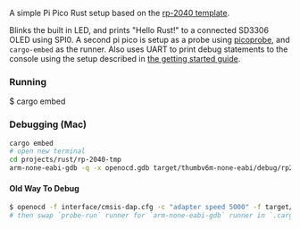 A simple Pi Pico Rust setup based on the [rp-2040 template][1].

Blinks the built in LED, and prints "Hello Rust!" to a connected SD3306
OLED using SPI0. A second pi pico is setup as a probe using [picoprobe][2],
and `cargo-embed` as the runner. Also uses UART to print debug statements
to the console using the setup described in [the getting started guide][3].

### Running

$ cargo embed

### Debugging (Mac)

```bash
cargo embed
# open new terminal
cd projects/rust/rp-2040-tmp
arm-none-eabi-gdb -q -x openocd.gdb target/thumbv6m-none-eabi/debug/rp2040-tmp
```

#### Old Way To Debug

```bash
$ openocd -f interface/cmsis-dap.cfg -c "adapter speed 5000" -f target/rp2040.cfg -s tcl
# then swap `probe-run` runner for `arm-none-eabi-gdb` runner in `.cargo/config.toml`
```

[1]: https://github.com/rp-rs/rp2040-project-template
[2]: https://github.com/rp-rs/rp2040-project-template/blob/main/debug_probes.md#raspberry-pi-pico
[3]: https://datasheets.raspberrypi.com/pico/getting-started-with-pico.pdf#page=64

